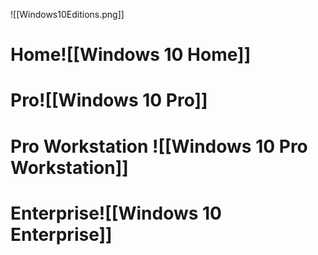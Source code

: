 ![[Windows10Editions.png]]
# Home![[Windows 10 Home]]
# Pro![[Windows 10 Pro]]
# Pro Workstation ![[Windows 10 Pro Workstation]]
# Enterprise![[Windows 10 Enterprise]]
